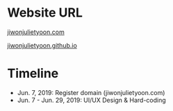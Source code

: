 # Website URL

[jiwonjulietyoon.com](https://www.jiwonjulietyoon.com)


[jiwonjulietyoon.github.io](https://www.jiwonjulietyoon.github.io)


# Timeline
- Jun. 7, 2019: Register domain (jiwonjulietyoon.com)
- Jun. 7 - Jun. 29, 2019: UI/UX Design & Hard-coding